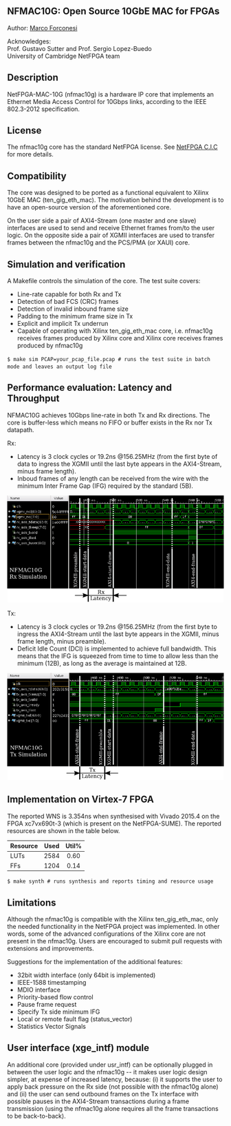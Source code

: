 NFMAC10G: Open Source 10GbE MAC for FPGAs
-----------------------------------------

Author: [Marco Forconesi](https://www.linkedin.com/in/forconesi)

Acknowledges:  
Prof. Gustavo Sutter and Prof. Sergio Lopez-Buedo  
University of Cambridge NetFPGA team


Description
-----------

NetFPGA-MAC-10G (nfmac10g) is a hardware IP core that implements an Ethernet Media Access Control for 10Gbps links, according to the IEEE 802.3-2012 specification.


License
-------

The nfmac10g core has the standard NetFPGA license. See [NetFPGA C.I.C](http://netfpga-cic.org/) for more details.


Compatibility
-------------

The core was designed to be ported as a functional equivalent to Xilinx 10GbE MAC (ten_gig_eth_mac). The motivation behind the development is to have an open-source version of the aforementioned core.

On the user side a pair of AXI4-Stream (one master and one slave) interfaces are used to send and receive Ethernet frames from/to the user logic. On the opposite side a pair of XGMII interfaces are used to transfer frames between the nfmac10g and the PCS/PMA (or XAUI) core.


Simulation and verification
---------------------------

A Makefile controls the simulation of the core. The test suite covers:  
* Line-rate capable for both Rx and Tx  
* Detection of bad FCS (CRC) frames  
* Detection of invalid inbound frame size  
* Padding to the minimum frame size in Tx  
* Explicit and implicit Tx underrun  
* Capable of operating with Xilinx ten_gig_eth_mac core, i.e. nfmac10g receives frames produced by Xilinx core and Xilinx core receives frames produced by nfmac10g  

`$ make sim PCAP=your_pcap_file.pcap # runs the test suite in batch mode and leaves an output log file`

Performance evaluation: Latency and Throughput
-----------------------------------

NFMAC10G achieves 10Gbps line-rate in both Tx and Rx directions. The core is buffer-less which means no FIFO or buffer exists in the Rx nor Tx datapath.

Rx:
* Latency is 3 clock cycles or 19.2ns @156.25MHz (from the first byte of data to ingress the XGMII until the last byte appears in the AXI4-Stream, minus frame length).  
* Inboud frames of any length can be received from the wire with the minimum Inter Frame Gap (IFG) required by the standard (5B).  

![Tx latency model](./doc/figs/rx_latency.png)

Tx:
* Latency is 3 clock cycles or 19.2ns @156.25MHz (from the first byte to ingress the AXI4-Stream until the last byte appears in the XGMII, minus frame length, minus preamble).  
* Deficit Idle Count (DCI) is implemented to achieve full bandwidth. This means that the IFG is squeezed from time to time to allow less than the minimum (12B), as long as the average is maintained at 12B.  

![Tx latency model](./doc/figs/tx_latency.png)

Implementation on Virtex-7 FPGA
-------------------------------

The reported WNS is 3.354ns when synthesised with Vivado 2015.4 on the FPGA xc7vx690t-3 (which is present on the NetFPGA-SUME). The reported resources are shown in the table below.

|Resource|Used|Util%|
|----|:---:|:--:|
|LUTs| 2584|0.60|
|FFs| 1204|0.14|

`$ make synth # runs synthesis and reports timing and resource usage`

Limitations
-----------

Although the nfmac10g is compatible with the Xilinx ten_gig_eth_mac, only the needed functionality in the NetFPGA project was implemented. In other words, some of the advanced configurations of the Xilinx core are not present in the nfmac10g. Users are encouraged to submit pull requests with extensions and improvements.

Suggestions for the implementation of the additional features:
* 32bit width interface (only 64bit is implemented)  
* IEEE-1588 timestamping  
* MDIO interface  
* Priority-based flow control  
* Pause frame request  
* Specify Tx side minimum IFG  
* Local or remote fault flag (status_vector)  
* Statistics Vector Signals  

User interface (xge_intf) module
--------------------------------

An additional core (provided under usr_intf) can be optionally plugged in between the user logic and the nfmac10g -- it makes user logic design simpler, at expense of increased latency, because: (i) it supports the user to apply back pressure on the Rx side (not possible with the nfmac10g alone) and (ii) the user can send outbound frames on the Tx interface with possible pauses in the AXI4-Stream transactions during a frame transmission (using the nfmac10g alone requires all the frame transactions to be back-to-back).
